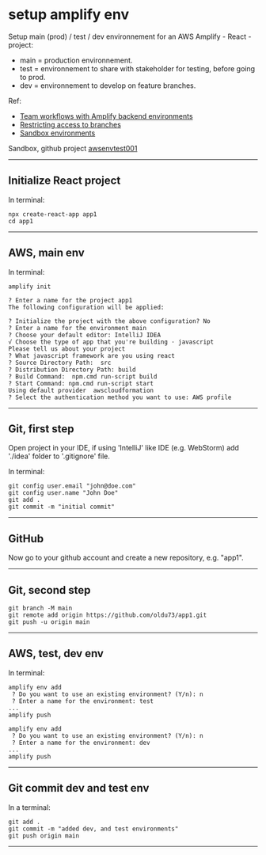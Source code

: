 # setup amplify env

Setup main (prod) / test / dev environnement for an AWS Amplify - React - project:

- main = production environnement.  
- test = environnement to share with stakeholder for testing, before going to prod.  
- dev = environnement to develop on feature branches.

Ref:

- [Team workflows with Amplify backend environments](https://docs.aws.amazon.com/amplify/latest/userguide/team-workflows-with-amplify-cli-backend-environments.html)  
- [Restricting access to branches](https://docs.aws.amazon.com/amplify/latest/userguide/access-control.html)  
- [Sandbox environments](https://docs.amplify.aws/javascript/tools/cli/teams/sandbox/)

Sandbox, github project [awsenvtest001](https://github.com/oldu73/awsenvtest001)

---

## Initialize React project

In terminal:

```console
npx create-react-app app1
cd app1
```

---

## AWS, main env

In terminal:

```console
amplify init

? Enter a name for the project app1
The following configuration will be applied:

? Initialize the project with the above configuration? No
? Enter a name for the environment main
? Choose your default editor: IntelliJ IDEA
√ Choose the type of app that you're building · javascript
Please tell us about your project
? What javascript framework are you using react
? Source Directory Path:  src
? Distribution Directory Path: build
? Build Command:  npm.cmd run-script build
? Start Command: npm.cmd run-script start
Using default provider  awscloudformation
? Select the authentication method you want to use: AWS profile
```

---

## Git, first step

Open project in your IDE, if using 'IntelliJ' like IDE (e.g. WebStorm) add './idea' folder to '.gitignore' file.

In terminal:

```console
git config user.email "john@doe.com"
git config user.name "John Doe"
git add .
git commit -m "initial commit"
```

---

## GitHub

Now go to your github account and create a new repository, e.g. "app1".

---

## Git, second step

```console
git branch -M main
git remote add origin https://github.com/oldu73/app1.git
git push -u origin main
```

---

## AWS, test, dev env

In terminal:

```console
amplify env add
 ? Do you want to use an existing environment? (Y/n): n
 ? Enter a name for the environment: test
...
amplify push

amplify env add
 ? Do you want to use an existing environment? (Y/n): n
 ? Enter a name for the environment: dev
...
amplify push
```

---

## Git commit dev and test env

In a terminal:

```console
git add .
git commit -m "added dev, and test environments"
git push origin main
```

---
